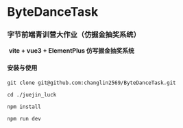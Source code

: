 # ByteDanceTask

### 字节前端青训营大作业（仿掘金抽奖系统）

​	**vite + vue3  + ElementPlus 仿写掘金抽奖系统**

#### 安装与使用

```
git clone git@github.com:changlin2569/ByteDanceTask.git

cd ./juejin_luck

npm install

npm run dev
```